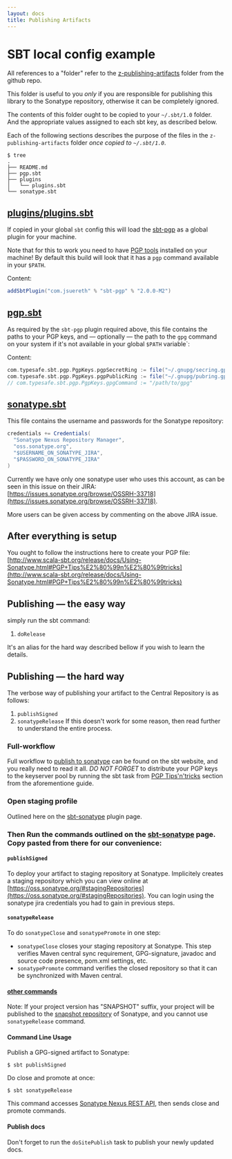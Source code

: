 ```yaml
---
layout: docs
title: Publishing Artifacts
---
```

# SBT local config example

All references to a "folder" refer to the [z-publishing-artifacts](https://github.com/busymachines/busymachines-commons/tree/master/z-publishing-artifacts) folder from the github repo.

This folder is useful to you _only_ if you are responsible for publishing this library to the Sonatype repository, otherwise it can be completely ignored.

The contents of this folder ought to be copied to your `~/.sbt/1.0` folder. And the appropriate values assigned to each sbt key, as described below.

Each of the following sections describes the purpose of the files in the `z-publishing-artifacts` folder *once copied to `~/.sbt/1.0`*.
```
$ tree
.
├── README.md
├── pgp.sbt
├── plugins
│   └── plugins.sbt
└── sonatype.sbt
```

## [plugins/plugins.sbt](https://github.com/busymachines/busymachines-commons/blob/master/z-publishing-artifacts/plugins/plugins.sbt)

If copied in your global `sbt` config this will load the [sbt-pgp](https://github.com/sbt/sbt-pgp) as a global plugin for your machine.

Note that for this to work you need to have [PGP tools](https://gpgtools.org/) installed on your machine! By default this build will look that it has a `pgp` command available in your `$PATH`.

Content:
```scala
addSbtPlugin("com.jsuereth" % "sbt-pgp" % "2.0.0-M2")
```

## [pgp.sbt](https://github.com/busymachines/busymachines-commons/blob/master/z-publishing-artifacts/pgp.sbt)
As required by the `sbt-pgp` plugin required above, this file contains the paths to your PGP keys, and — optionally — the path to the `gpg` command on your system if it's not available in your global `$PATH` variable`:

Content:
```scala
com.typesafe.sbt.pgp.PgpKeys.pgpSecretRing := file("~/.gnupg/secring.gpg")
com.typesafe.sbt.pgp.PgpKeys.pgpPublicRing := file("~/.gnupg/pubring.gpg")
// com.typesafe.sbt.pgp.PgpKeys.gpgCommand := "/path/to/gpg"
```

## [sonatype.sbt](https://github.com/busymachines/busymachines-commons/blob/master/z-publishing-artifacts/sonatype.sbt)

This file contains the username and passwords for the Sonatype repository:

```scala
credentials += Credentials(
  "Sonatype Nexus Repository Manager",
  "oss.sonatype.org",
  "$USERNAME_ON_SONATYPE_JIRA",
  "$PASSWORD_ON_SONATYPE_JIRA"
)
```

Currently we have only one sonatype user who uses this account, as can be seen in this issue on their JIRA:
[https://issues.sonatype.org/browse/OSSRH-33718](https://issues.sonatype.org/browse/OSSRH-33718).

More users can be given access by commenting on the above JIRA issue.

## After everything is setup

You ought to follow the instructions here to create your PGP file:
[http://www.scala-sbt.org/release/docs/Using-Sonatype.html#PGP+Tips%E2%80%99n%E2%80%99tricks](http://www.scala-sbt.org/release/docs/Using-Sonatype.html#PGP+Tips%E2%80%99n%E2%80%99tricks)

## Publishing — the easy way

simply run the sbt command:
1. `doRelease`

It's an alias for the hard way described bellow if you wish to learn the details.

## Publishing — the hard way

The verbose way of publishing your artifact to the Central Repository is as follows:
1. `publishSigned`
2. `sonatypeRelease`
If this doesn't work for some reason, then read further to understand the entire process.

### Full-workflow

Full workflow to [publish to sonatype](http://www.scala-sbt.org/release/docs/Using-Sonatype.html#Using+Sonatype) can be found on the sbt website, and you really need to read it all. _DO NOT FORGET_ to distribute your PGP keys to the keyserver pool by running the sbt task from [PGP Tips'n'tricks](https://www.scala-sbt.org/release/docs/Using-Sonatype.html#PGP+Tips%E2%80%99n%E2%80%99tricks) section from the aforementione guide.

### Open staging profile

Outlined here on the [sbt-sonatype](https://github.com/xerial/sbt-sonatype/blob/master/workflow.md) plugin page.

### Then Run the commands outlined on the [sbt-sonatype](https://github.com/xerial/sbt-sonatype#publishing-your-artifact) page. Copy pasted from there for our convenience:

#### `publishSigned`

To deploy your artifact to staging repository at Sonatype. Implicitely creates a staging repository which you can view online at [https://oss.sonatype.org/#stagingRepositories](https://oss.sonatype.org/#stagingRepositories). You can login using the sonatype jira credentials you had to gain in previous steps.

#### `sonatypeRelease`

To do `sonatypeClose` and `sonatypePromote` in one step:
  * `sonatypeClose` closes your staging repository at Sonatype. This step verifies Maven central sync requirement, GPG-signature, javadoc
   and source code presence, pom.xml settings, etc.
  * `sonatypePromote` command verifies the closed repository so that it can be synchronized with Maven central.

#### [other commands](https://github.com/xerial/sbt-sonatype#available-commands)

Note: If your project version has "SNAPSHOT" suffix, your project will be published to the [snapshot repository](http://oss.sonatype.org/content/repositories/snapshots) of Sonatype, and you cannot use `sonatypeRelease` command.

#### Command Line Usage

Publish a GPG-signed artifact to Sonatype:
```
$ sbt publishSigned
```

Do close and promote at once:
```
$ sbt sonatypeRelease
```
This command accesses [Sonatype Nexus REST API](https://oss.sonatype.org/nexus-staging-plugin/default/docs/index.html), then sends close and promote commands.

#### Publish docs

Don't forget to run the `doSitePublish` task to publish your newly updated docs.